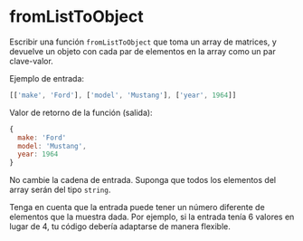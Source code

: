 # fromListToObject

Escribir una función `fromListToObject` que toma un array de matrices, y
devuelve un objeto con cada par de elementos en la array como un par
clave-valor.

Ejemplo de entrada:

```js
[['make', 'Ford'], ['model', 'Mustang'], ['year', 1964]]
```

Valor de retorno de la función (salida):

```js
{
  make: 'Ford'
  model: 'Mustang',
  year: 1964
}
```

No cambie la cadena de entrada.
Suponga que todos los elementos del array serán del tipo `string`.

Tenga en cuenta que la entrada puede tener un número diferente de elementos que
la muestra dada. Por ejemplo, si la entrada tenía 6 valores en lugar de 4, tu
código debería adaptarse de manera flexible.
